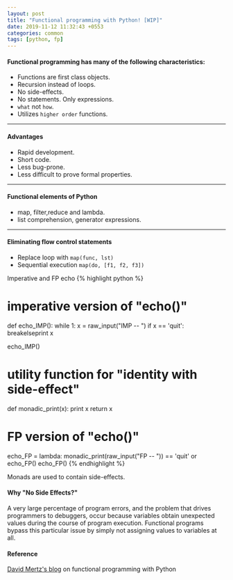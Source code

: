 ```yaml
---
layout: post
title: "Functional programming with Python! [WIP]"
date: 2019-11-12 11:32:43 +0553
categories: common
tags: [python, fp]
---
```


#### Functional programming has many of the following characteristics:
* Functions are first class objects.
* Recursion instead of loops.
* No side-effects. 
* No statements. Only expressions.
* `what` not `how`.
* Utilizes `higher order` functions.

---

#### Advantages
* Rapid development.
* Short code.
* Less bug-prone.
* Less difficult to prove formal properties.

---


#### Functional elements of Python
* map, filter,reduce and lambda.
* list comprehension, generator expressions.


---

#### Eliminating flow control statements
* Replace loop with `map(func, lst)`
* Sequential execution `map(do, [f1, f2, f3])`

Imperative and FP echo
{% highlight python %}
# imperative version of "echo()"
def echo_IMP():
    while 1:
        x = raw_input("IMP -- ")
        if x == 'quit':
            breakelseprint x

echo_IMP()

# utility function for "identity with side-effect"
def monadic_print(x):
    print x
    return x

# FP version of "echo()"
echo_FP = lambda: monadic_print(raw_input("FP -- ")) == 'quit' or echo_FP()
echo_FP()
{% endhighlight %}

Monads are used to contain side-effects.

#### Why "No Side Effects?"
A very large percentage of program errors, and the problem that drives programmers to debuggers, occur because variables obtain unexpected values during the course of program execution. Functional programs bypass this particular issue by simply not assigning values to variables at all.  

#### Reference
[David Mertz's blog] on functional programming with Python

[David Mertz's blog]: https://developer.ibm.com/articles/l-prog/
